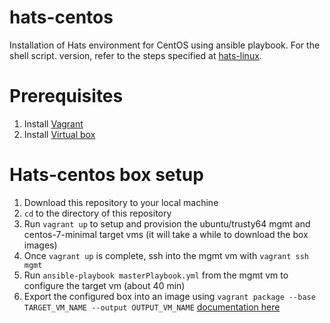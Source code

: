 # hats-centos
Installation of Hats environment for CentOS using ansible playbook. For the shell script. version, refer to the steps specified at [hats-linux](https://github.com/younglim/hats-linux/blob/master/centos-7/INSTALL.md).

# Prerequisites

1. Install [Vagrant](https://www.vagrantup.com/downloads.html)
1. Install [Virtual box](https://www.virtualbox.org/wiki/Downloads)

# Hats-centos box setup

1. Download this repository to your local machine
1. `cd` to the directory of this repository
1. Run `vagrant up` to setup and provision the ubuntu/trusty64 mgmt and centos-7-minimal target vms (it will take a while to download the box images)
1. Once `vagrant up` is complete, ssh into the mgmt vm with `vagrant ssh mgmt`
1. Run `ansible-playbook masterPlaybook.yml` from the mgmt vm to configure the target vm (about 40 min)
1. Export the configured box into an image using `vagrant package --base TARGET_VM_NAME --output OUTPUT_VM_NAME` [documentation here](https://www.vagrantup.com/docs/cli/package.html)
